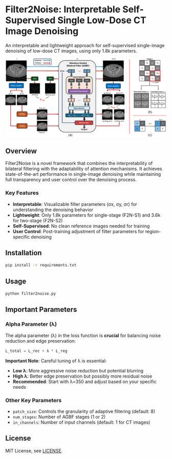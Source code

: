 # Filter2Noise: Interpretable Self-Supervised Single Low-Dose CT Image Denoising

An interpretable and lightweight approach for self-supervised single-image denoising of low-dose CT images, using only 1.8k parameters.

![Method Overview](method.png)

## Overview

Filter2Noise is a novel framework that combines the interpretability of bilateral filtering with the adaptability of attention mechanisms. It achieves state-of-the-art performance in single-image denoising while maintaining full transparency and user control over the denoising process.

### Key Features

- **Interpretable**: Visualizable filter parameters (σx, σy, σr) for understanding the denoising behavior
- **Lightweight**: Only 1.8k parameters for single-stage (F2N-S1) and 3.6k for two-stage (F2N-S2)
- **Self-Supervised**: No clean reference images needed for training
- **User Control**: Post-training adjustment of filter parameters for region-specific denoising

## Installation

```bash
pip install -r requirements.txt
```

## Usage

```bash
python filter2noise.py
```

## Important Parameters

### Alpha Parameter (λ)

The alpha parameter (λ) in the loss function is **crucial** for balancing noise reduction and edge preservation:

```python
L_total = L_rec + λ * L_reg
```

**Important Note**: Careful tuning of λ is essential:

- **Low λ**: More aggressive noise reduction but potential blurring
- **High λ**: Better edge preservation but possibly more residual noise
- **Recommended**: Start with λ=350 and adjust based on your specific needs

### Other Key Parameters

- `patch_size`: Controls the granularity of adaptive filtering (default: 8)
- `num_stages`: Number of AGBF stages (1 or 2)
- `in_channels`: Number of input channels (default: 1 for CT images)

## License

MIT License, see [LICENSE](LICENSE).
